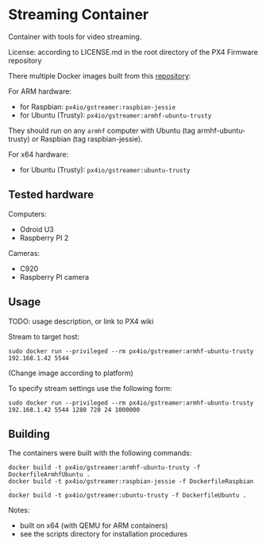 # Streaming Container #

Container with tools for video streaming.

License: according to LICENSE.md in the root directory of the PX4 Firmware repository

There multiple Docker images built from this [repository](https://github.com/PX4/containers/tree/master/docker/streaming/gstreamer):

For ARM hardware:

- for Raspbian: `px4io/gstreamer:raspbian-jessie`
- for Ubuntu (Trusty): `px4io/gstreamer:armhf-ubuntu-trusty`

They should run on any `armhf` computer with Ubuntu (tag armhf-ubuntu-trusty) or Raspbian (tag raspbian-jessie).

For x64 hardware:

- for Ubuntu (Trusty): `px4io/gstreamer:ubuntu-trusty`

## Tested hardware ##

Computers:

- Odroid U3
- Raspberry PI 2

Cameras:

- C920
- Raspberry PI camera

## Usage ##

TODO: usage description, or link to PX4 wiki

Stream to target host:

`sudo docker run --privileged --rm px4io/gstreamer:armhf-ubuntu-trusty 192.168.1.42 5544`

(Change image according to platform)

To specify stream settings use the following form:

`sudo docker run --privileged --rm px4io/gstreamer:armhf-ubuntu-trusty 192.168.1.42 5544 1280 720 24 1000000`

## Building ##

The containers were built with the following commands:

```
docker build -t px4io/gstreamer:armhf-ubuntu-trusty -f DockerfileArmhfUbuntu .
docker build -t px4io/gstreamer:raspbian-jessie -f DockerfileRaspbian .
docker build -t px4io/gstreamer:ubuntu-trusty -f DockerfileUbuntu .
```

Notes:

- built on x64 (with QEMU for ARM containers)
- see the scripts directory for installation procedures
